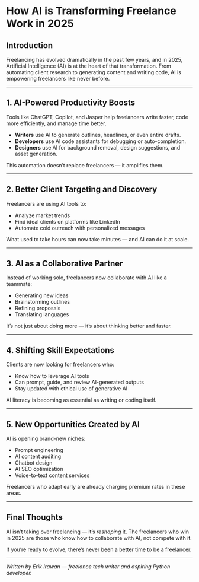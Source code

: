 # How AI is Transforming Freelance Work in 2025

## Introduction

Freelancing has evolved dramatically in the past few years, and in 2025, Artificial Intelligence (AI) is at the heart of that transformation. From automating client research to generating content and writing code, AI is empowering freelancers like never before.

---

## 1. AI-Powered Productivity Boosts

Tools like ChatGPT, Copilot, and Jasper help freelancers write faster, code more efficiently, and manage time better.

- **Writers** use AI to generate outlines, headlines, or even entire drafts.
- **Developers** use AI code assistants for debugging or auto-completion.
- **Designers** use AI for background removal, design suggestions, and asset generation.

This automation doesn’t replace freelancers — it amplifies them.

---

## 2. Better Client Targeting and Discovery

Freelancers are using AI tools to:
- Analyze market trends
- Find ideal clients on platforms like LinkedIn
- Automate cold outreach with personalized messages

What used to take hours can now take minutes — and AI can do it at scale.

---

## 3. AI as a Collaborative Partner

Instead of working solo, freelancers now collaborate with AI like a teammate:
- Generating new ideas
- Brainstorming outlines
- Refining proposals
- Translating languages

It’s not just about doing more — it’s about thinking better and faster.

---

## 4. Shifting Skill Expectations

Clients are now looking for freelancers who:
- Know how to leverage AI tools
- Can prompt, guide, and review AI-generated outputs
- Stay updated with ethical use of generative AI

AI literacy is becoming as essential as writing or coding itself.

---

## 5. New Opportunities Created by AI

AI is opening brand-new niches:
- Prompt engineering
- AI content auditing
- Chatbot design
- AI SEO optimization
- Voice-to-text content services

Freelancers who adapt early are already charging premium rates in these areas.

---

## Final Thoughts

AI isn’t taking over freelancing — it’s *reshaping* it. The freelancers who win in 2025 are those who know how to collaborate with AI, not compete with it.

If you’re ready to evolve, there’s never been a better time to be a freelancer.

---

*Written by Erik Irawan — freelance tech writer and aspiring Python developer.*
